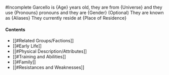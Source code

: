 #Incomplete
Garcello is {Age} years old, they are from {Universe} and they use {Pronouns} pronouns and they are {Gender}
 (Optional) They are known as {Aliases}
They currently reside at {Place of Residence}
#### Contents
- [[#Related Groups/Factions]]
- [[#Early Life]]
- [[#Physical Description/Attributes]]
- [[#Training and Abilities]]
- [[#Family]]
- [[#Resistances and Weaknesses]]